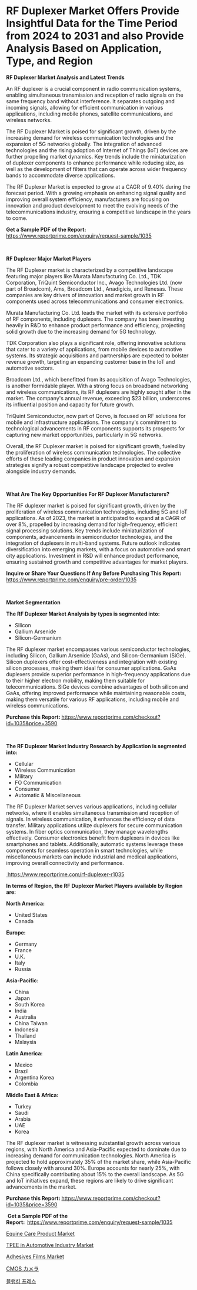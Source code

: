 <p><h1>RF Duplexer Market Offers Provide Insightful Data for the Time Period from 2024 to 2031 and also Provide Analysis Based on Application, Type, and Region</h1></p><p><strong>RF Duplexer Market Analysis and Latest Trends</strong></p>
<p><p>An RF duplexer is a crucial component in radio communication systems, enabling simultaneous transmission and reception of radio signals on the same frequency band without interference. It separates outgoing and incoming signals, allowing for efficient communication in various applications, including mobile phones, satellite communications, and wireless networks.</p><p>The RF Duplexer Market is poised for significant growth, driven by the increasing demand for wireless communication technologies and the expansion of 5G networks globally. The integration of advanced technologies and the rising adoption of Internet of Things (IoT) devices are further propelling market dynamics. Key trends include the miniaturization of duplexer components to enhance performance while reducing size, as well as the development of filters that can operate across wider frequency bands to accommodate diverse applications.</p><p>The RF Duplexer Market is expected to grow at a CAGR of 9.40% during the forecast period. With a growing emphasis on enhancing signal quality and improving overall system efficiency, manufacturers are focusing on innovation and product development to meet the evolving needs of the telecommunications industry, ensuring a competitive landscape in the years to come.</p></p>
<p><strong>Get a Sample PDF of the Report:&nbsp;</strong> <a href="https://www.reportprime.com/enquiry/request-sample/1035">https://www.reportprime.com/enquiry/request-sample/1035</a></p>
<p>&nbsp;</p>
<p><strong>RF Duplexer Major Market Players</strong></p>
<p><p>The RF Duplexer market is characterized by a competitive landscape featuring major players like Murata Manufacturing Co. Ltd., TDK Corporation, TriQuint Semiconductor Inc., Avago Technologies Ltd. (now part of Broadcom), Ams, Broadcom Ltd., Anadigicis, and Renesas. These companies are key drivers of innovation and market growth in RF components used across telecommunications and consumer electronics.</p><p>Murata Manufacturing Co. Ltd. leads the market with its extensive portfolio of RF components, including duplexers. The company has been investing heavily in R&D to enhance product performance and efficiency, projecting solid growth due to the increasing demand for 5G technology.</p><p>TDK Corporation also plays a significant role, offering innovative solutions that cater to a variety of applications, from mobile devices to automotive systems. Its strategic acquisitions and partnerships are expected to bolster revenue growth, targeting an expanding customer base in the IoT and automotive sectors.</p><p>Broadcom Ltd., which benefitted from its acquisition of Avago Technologies, is another formidable player. With a strong focus on broadband networking and wireless communications, its RF duplexers are highly sought after in the market. The company's annual revenue, exceeding $23 billion, underscores its influential position and capacity for future growth.</p><p>TriQuint Semiconductor, now part of Qorvo, is focused on RF solutions for mobile and infrastructure applications. The company's commitment to technological advancements in RF components supports its prospects for capturing new market opportunities, particularly in 5G networks.</p><p>Overall, the RF Duplexer market is poised for significant growth, fueled by the proliferation of wireless communication technologies. The collective efforts of these leading companies in product innovation and expansion strategies signify a robust competitive landscape projected to evolve alongside industry demands.</p></p>
<p>&nbsp;</p>
<p><strong>What Are The Key Opportunities For RF Duplexer Manufacturers?</strong></p>
<p><p>The RF duplexer market is poised for significant growth, driven by the proliferation of wireless communication technologies, including 5G and IoT applications. As of 2023, the market is anticipated to expand at a CAGR of over 8%, propelled by increasing demand for high-frequency, efficient signal processing solutions. Key trends include miniaturization of components, advancements in semiconductor technologies, and the integration of duplexers in multi-band systems. Future outlook indicates diversification into emerging markets, with a focus on automotive and smart city applications. Investment in R&D will enhance product performance, ensuring sustained growth and competitive advantages for market players.</p></p>
<p><strong>Inquire or Share Your Questions If Any Before Purchasing This Report:</strong> <a href="https://www.reportprime.com/enquiry/pre-order/1035">https://www.reportprime.com/enquiry/pre-order/1035</a></p>
<p>&nbsp;</p>
<p><strong>Market Segmentation</strong></p>
<p><strong>The RF Duplexer Market Analysis by types is segmented into:</strong></p>
<p><ul><li>Silicon</li><li>Gallium Arsenide</li><li>Silicon-Germanium</li></ul></p>
<p><p>The RF duplexer market encompasses various semiconductor technologies, including Silicon, Gallium Arsenide (GaAs), and Silicon-Germanium (SiGe). Silicon duplexers offer cost-effectiveness and integration with existing silicon processes, making them ideal for consumer applications. GaAs duplexers provide superior performance in high-frequency applications due to their higher electron mobility, making them suitable for telecommunications. SiGe devices combine advantages of both silicon and GaAs, offering improved performance while maintaining reasonable costs, making them versatile for various RF applications, including mobile and wireless communications.</p></p>
<p><strong>Purchase this Report:&nbsp;</strong><a href="https://www.reportprime.com/checkout?id=1035&price=3590">https://www.reportprime.com/checkout?id=1035&price=3590</a></p>
<p>&nbsp;</p>
<p><strong>The RF Duplexer Market Industry Research by Application is segmented into:</strong></p>
<p><ul><li>Cellular</li><li>Wireless Communication</li><li>Military</li><li>FO Communication</li><li>Consumer</li><li>Automatic & Miscellaneous</li></ul></p>
<p><p>The RF Duplexer Market serves various applications, including cellular networks, where it enables simultaneous transmission and reception of signals. In wireless communication, it enhances the efficiency of data transfer. Military applications utilize duplexers for secure communication systems. In fiber optics communication, they manage wavelengths effectively. Consumer electronics benefit from duplexers in devices like smartphones and tablets. Additionally, automatic systems leverage these components for seamless operation in smart technologies, while miscellaneous markets can include industrial and medical applications, improving overall connectivity and performance.</p></p>
<p><a href="https://www.reportprime.com/rf-duplexer-r1035">&nbsp;https://www.reportprime.com/rf-duplexer-r1035</a></p>
<p><strong>In terms of Region, the RF Duplexer Market Players available by Region are:</strong></p>
<p>
    <p> <strong> North America: </strong>
        <ul>
            <li>United States</li>
            <li>Canada</li>
        </ul>
        </p> 
    <p> <strong> Europe: </strong>
        <ul>
            <li>Germany</li>
            <li>France</li>
            <li>U.K.</li>
            <li>Italy</li>
            <li>Russia</li>
        </ul>
        </p> 
    <p> <strong> Asia-Pacific: </strong>
        <ul>
            <li>China</li>
            <li>Japan</li>
            <li>South Korea</li>
            <li>India</li>
            <li>Australia</li>
            <li>China Taiwan</li>
            <li>Indonesia</li>
            <li>Thailand</li>
            <li>Malaysia</li>
        </ul>
        </p> 
    <p> <strong> Latin America: </strong>
        <ul>
            <li>Mexico</li>
            <li>Brazil</li>
            <li>Argentina Korea</li>
            <li>Colombia</li>
        </ul>
        </p> 
    <p> <strong> Middle East & Africa: </strong>
        <ul>
            <li>Turkey</li>
            <li>Saudi</li>
            <li>Arabia</li>
            <li>UAE</li>
            <li>Korea</li>
        </ul>
    </p>
    </p>
<p><p>The RF duplexer market is witnessing substantial growth across various regions, with North America and Asia-Pacific expected to dominate due to increasing demand for communication technologies. North America is projected to hold approximately 35% of the market share, while Asia-Pacific follows closely with around 30%. Europe accounts for nearly 25%, with China specifically contributing about 15% to the overall landscape. As 5G and IoT initiatives expand, these regions are likely to drive significant advancements in the market.</p></p>
<p><strong>Purchase this Report: </strong><a href="https://www.reportprime.com/checkout?id=1035&price=3590">https://www.reportprime.com/checkout?id=1035&price=3590</a></p>
<p>&nbsp;<strong>Get a Sample PDF of the Report:&nbsp;&nbsp;</strong><a href="https://www.reportprime.com/enquiry/request-sample/1035">https://www.reportprime.com/enquiry/request-sample/1035</a></p>
<p><strong></strong></p>
<p><p><a href="https://medium.com/@stevenlane654/future-of-equine-care-product-market-global-market-forecast-and-market-trends-2024-2031-8ede6699150b">Equine Care Product Market</a></p><p><a href="https://issuu.com/reportprime-2/docs/tpee-in-automotive-industry-market-_e75ff6b731b517">TPEE in Automotive Industry Market</a></p><p><a href="https://issuu.com/reportprime-2/docs/adhesives-films-market-size-2030.pp_c2008c8fc0ec40">Adhesives Films Market</a></p><p><a href="https://medium.com/@oswaldheman9gu/cmos%E3%82%AB%E3%83%A1%E3%83%A9%E5%B8%82%E5%A0%B4%E3%81%AE%E6%A6%82%E8%A6%81-2024%E5%B9%B4%E3%81%8B%E3%82%892031%E5%B9%B4%E3%81%BE%E3%81%A7%E3%81%AE%E4%B8%96%E7%95%8C%E5%B8%82%E5%A0%B4%E5%8B%95%E5%90%91%E3%81%A8%E5%B0%86%E6%9D%A5%E3%81%AE%E5%B1%95%E6%9C%9B-ecd508a46ecb">CMOS カメラ</a></p><p><a href="https://medium.com/@gabrielblanda5656/%ED%94%84%EB%A0%88%EC%8A%A4-%EA%B8%88%ED%98%95%EC%9D%98-%EB%AF%B8%EB%9E%98%EC%97%90-%EC%98%81%ED%96%A5%EC%9D%84-%EB%AF%B8%EC%B9%98%EB%8A%94-%EC%9A%94%EC%86%8C%EB%8A%94-%EB%AC%B4%EC%97%87%EC%9D%B8%EA%B0%80%EC%9A%94-2024%EB%85%84%EB%B6%80%ED%84%B0-2031%EB%85%84%EA%B9%8C%EC%A7%80%EC%9D%98-%EC%8B%9C%EC%9E%A5-%ED%86%B5%EC%B0%B0%EB%A0%A5%EA%B3%BC-%EC%84%B1%EC%9E%A5-%EC%A0%84%EB%A7%9D-50431ee91b4c">블랭킹 프레스</a></p></p>